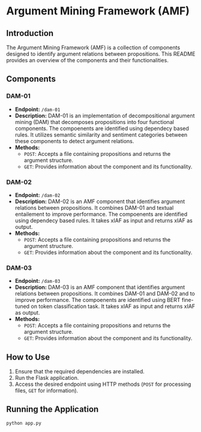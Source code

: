 # Argument Mining Framework (AMF)

## Introduction
The Argument Mining Framework (AMF) is a collection of components designed to identify argument relations between propositions. This README provides an overview of the components and their functionalities.

## Components

### DAM-01
- **Endpoint:** `/dam-01`
- **Description:** DAM-01 is an implementation of decompositional argument mining (DAM) that decomposes propositions into four functional components. The compoenents are identified using dependecy based rules. It utilizes semantic similarity and sentiment categories between these components to detect argument relations.
- **Methods:** 
  - `POST`: Accepts a file containing propositions and returns the argument structure.
  - `GET`: Provides information about the component and its functionality.

### DAM-02
- **Endpoint:** `/dam-02`
- **Description:** DAM-02 is an AMF component that identifies argument relations between propositions. It combines DAM-01 and textual entailement to improve performance. The compoenents are identified using dependecy based rules.  It takes xIAF as input and returns xIAF as output.
- **Methods:** 
  - `POST`: Accepts a file containing propositions and returns the argument structure.
  - `GET`: Provides information about the component and its functionality.

### DAM-03
- **Endpoint:** `/dam-03`
- **Description:** DAM-03 is an AMF component that identifies argument relations between propositions. It combines DAM-01 and DAM-02 and  to improve performance. The compoenents are identified using BERT fine-tuned on token classification task.  It takes xIAF as input and returns xIAF as output.
- **Methods:** 
  - `POST`: Accepts a file containing propositions and returns the argument structure.
  - `GET`: Provides information about the component and its functionality.

## How to Use
1. Ensure that the required dependencies are installed.
2. Run the Flask application.
3. Access the desired endpoint using HTTP methods (`POST` for processing files, `GET` for information).


## Running the Application
```bash
python app.py
